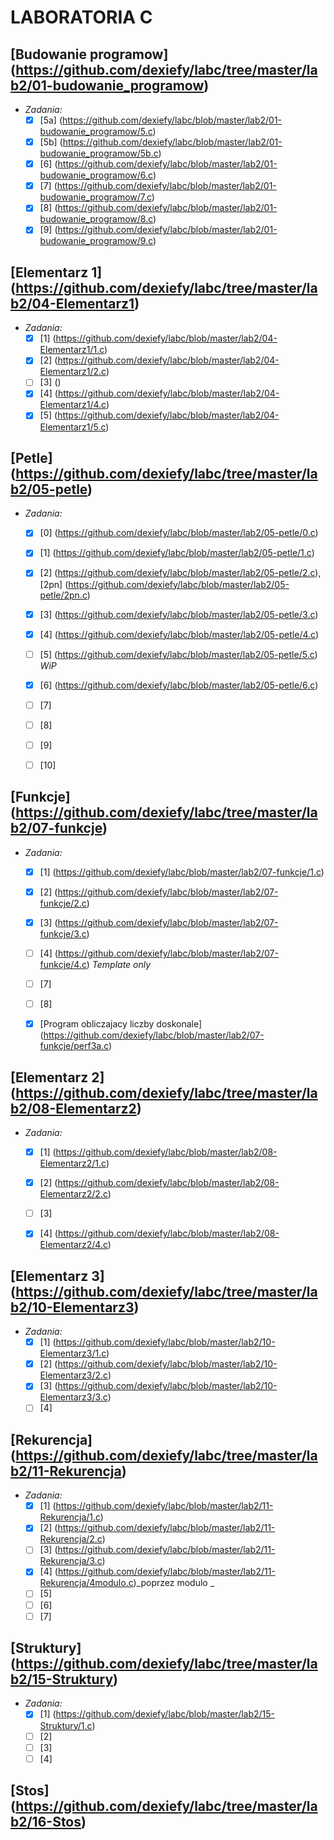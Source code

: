 # LABORATORIA C
## [Budowanie programow] (https://github.com/dexiefy/labc/tree/master/lab2/01-budowanie_programow)
  * _Zadania:_
    + [x] [5a] (https://github.com/dexiefy/labc/blob/master/lab2/01-budowanie_programow/5.c) 
    + [x] [5b] (https://github.com/dexiefy/labc/blob/master/lab2/01-budowanie_programow/5b.c)
    + [x] [6] (https://github.com/dexiefy/labc/blob/master/lab2/01-budowanie_programow/6.c) 
    + [x] [7] (https://github.com/dexiefy/labc/blob/master/lab2/01-budowanie_programow/7.c)
    + [x] [8] (https://github.com/dexiefy/labc/blob/master/lab2/01-budowanie_programow/8.c)
    + [x] [9] (https://github.com/dexiefy/labc/blob/master/lab2/01-budowanie_programow/9.c)

## [Elementarz 1] (https://github.com/dexiefy/labc/tree/master/lab2/04-Elementarz1)
  * _Zadania:_
    + [x] [1] (https://github.com/dexiefy/labc/blob/master/lab2/04-Elementarz1/1.c)
    + [x] [2] (https://github.com/dexiefy/labc/blob/master/lab2/04-Elementarz1/2.c)
    + [ ] [3] ()
    + [x] [4] (https://github.com/dexiefy/labc/blob/master/lab2/04-Elementarz1/4.c)
    + [x] [5] (https://github.com/dexiefy/labc/blob/master/lab2/04-Elementarz1/5.c)

## [Petle] (https://github.com/dexiefy/labc/tree/master/lab2/05-petle)
  * _Zadania:_
    + [x] [0] (https://github.com/dexiefy/labc/blob/master/lab2/05-petle/0.c)
    + [x] [1] (https://github.com/dexiefy/labc/blob/master/lab2/05-petle/1.c)
    + [x] [2] (https://github.com/dexiefy/labc/blob/master/lab2/05-petle/2.c), [2pn] (https://github.com/dexiefy/labc/blob/master/lab2/05-petle/2pn.c)
    + [x] [3] (https://github.com/dexiefy/labc/blob/master/lab2/05-petle/3.c)
    + [x] [4] (https://github.com/dexiefy/labc/blob/master/lab2/05-petle/4.c)
    + [ ] [5] (https://github.com/dexiefy/labc/blob/master/lab2/05-petle/5.c) _WiP_
    + [x] [6] (https://github.com/dexiefy/labc/blob/master/lab2/05-petle/6.c)
    + [ ] [7] 
    + [ ] [8] 
    + [ ] [9] 
    + [ ] [10] 
 

## [Funkcje] (https://github.com/dexiefy/labc/tree/master/lab2/07-funkcje)
  * _Zadania:_
    + [x] [1] (https://github.com/dexiefy/labc/blob/master/lab2/07-funkcje/1.c)
    + [x] [2] (https://github.com/dexiefy/labc/blob/master/lab2/07-funkcje/2.c)
    + [x] [3] (https://github.com/dexiefy/labc/blob/master/lab2/07-funkcje/3.c)
    + [ ] [4] (https://github.com/dexiefy/labc/blob/master/lab2/07-funkcje/4.c) _Template only_
    + [ ] [7] 
    + [ ] [8] 
     
    + [x] [Program obliczajacy liczby doskonale] (https://github.com/dexiefy/labc/blob/master/lab2/07-funkcje/perf3a.c)

## [Elementarz 2] (https://github.com/dexiefy/labc/tree/master/lab2/08-Elementarz2)
  * _Zadania:_
    + [x] [1] (https://github.com/dexiefy/labc/blob/master/lab2/08-Elementarz2/1.c)
    + [x] [2] (https://github.com/dexiefy/labc/blob/master/lab2/08-Elementarz2/2.c)
    + [ ] [3] 
    + [x] [4] (https://github.com/dexiefy/labc/blob/master/lab2/08-Elementarz2/4.c)


## [Elementarz 3] (https://github.com/dexiefy/labc/tree/master/lab2/10-Elementarz3)
  * _Zadania:_
    + [x] [1] (https://github.com/dexiefy/labc/blob/master/lab2/10-Elementarz3/1.c)
    + [x] [2] (https://github.com/dexiefy/labc/blob/master/lab2/10-Elementarz3/2.c)
    + [x] [3] (https://github.com/dexiefy/labc/blob/master/lab2/10-Elementarz3/3.c)
    + [ ] [4] 
 
## [Rekurencja] (https://github.com/dexiefy/labc/tree/master/lab2/11-Rekurencja)
  * _Zadania:_
    + [x] [1] (https://github.com/dexiefy/labc/blob/master/lab2/11-Rekurencja/1.c)
    + [x] [2] (https://github.com/dexiefy/labc/blob/master/lab2/11-Rekurencja/2.c)
    + [ ] [3] (https://github.com/dexiefy/labc/blob/master/lab2/11-Rekurencja/3.c)
    + [x] [4] (https://github.com/dexiefy/labc/blob/master/lab2/11-Rekurencja/4modulo.c)_poprzez modulo _
    + [ ] [5] 
    + [ ] [6] 
    + [ ] [7] 

## [Struktury] (https://github.com/dexiefy/labc/tree/master/lab2/15-Struktury) 
  * _Zadania:_
    + [x] [1] (https://github.com/dexiefy/labc/blob/master/lab2/15-Struktury/1.c)
    + [ ] [2] 
    + [ ] [3] 
    + [ ] [4] 

## [Stos] (https://github.com/dexiefy/labc/tree/master/lab2/16-Stos) 
